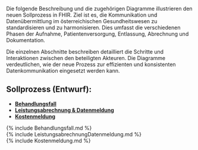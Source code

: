 Die folgende Beschreibung und die zugehörigen Diagramme illustrieren den neuen Sollprozess in FHIR. Ziel ist es, die Kommunikation und Datenübermittlung im österreichischen Gesundheitswesen zu standardisieren und zu harmonisieren. Dies umfasst die verschiedenen Phasen der Aufnahme, Patientenversorgung, Entlassung, Abrechnung und Dokumentation.

Die einzelnen Abschnitte beschreiben detailliert die Schritte und Interaktionen zwischen den beteiligten Akteuren. Die Diagramme verdeutlichen, wie der neue Prozess zur effizienten und konsistenten Datenkommunikation eingesetzt werden kann. 

<div xmlns="http://www.w3.org/1999/xhtml" class="container">
<h2>Sollprozess (Entwurf):</h2>
</div>
    
<div xmlns="http://www.w3.org/1999/xhtml" class="container"> 
    <ul class="nav nav-tabs">
        <li class="active"><a data-toggle="tab" href="#Behandlungsfall"> <strong>Behandlungsfall</strong></a></li>
        <li><a data-toggle="tab" href="#LeistungsabrechnungDatenmeldung"> <strong>Leistungsabrechnung & Datenmeldung</strong></a></li>
        <li><a data-toggle="tab" href="#Kostenmeldung"> <strong>Kostenmeldung</strong></a></li>
    </ul>
    <div class="tab-content">
        <div id="Behandlungsfall" class="tab-pane fade in active">
        {% include Behandlungsfall.md %}
        </div>
        <div id="LeistungsabrechnungDatenmeldung" class="tab-pane fade">
        {% include LeistungsabrechnungDatenmeldung.md %}
        </div>
        <div id="Kostenmeldung" class="tab-pane fade">
            {% include Kostenmeldung.md %}
        </div>
    </div>
</div>